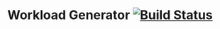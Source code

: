 # Workload Generator [![Build Status](https://travis-ci.org/rai-project/workload_generator.svg?branch=master)](https://travis-ci.org/rai-project/workload_generator)



